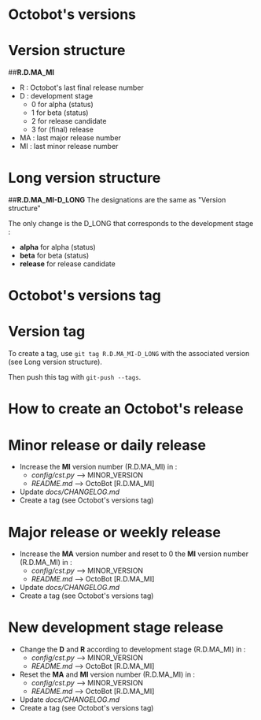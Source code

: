Octobot's versions
====================
# Version structure
##**R.D.MA_MI**
- R : Octobot's last final release number
- D : development stage
    - 0 for alpha (status)
    - 1 for beta (status)
    - 2 for release candidate
    - 3 for (final) release
- MA : last major release number
- MI : last minor release number

# Long version structure
##**R.D.MA_MI-D_LONG**
The designations are the same as "Version structure"

The only change is the D_LONG that corresponds to the development stage :
- **alpha** for alpha (status)
- **beta** for beta (status)
- **release** for release candidate

Octobot's versions tag
====================
# Version tag
To create a tag, use `git tag R.D.MA_MI-D_LONG` with the associated version (see Long version structure).

Then push this tag with `git-push --tags`.

How to create an Octobot's release
====================
# Minor release or daily release
- Increase the **MI** version number (R.D.MA_MI) in :
    - *config/cst.py*   --> MINOR_VERSION
    - *README.md*       --> OctoBot [R.D.MA_MI]
- Update *docs/CHANGELOG.md*
- Create a tag (see Octobot's versions tag)

# Major release or weekly release
- Increase the **MA** version number and reset to 0 the **MI** version number (R.D.MA_MI) in :
    - *config/cst.py*   --> MINOR_VERSION
    - *README.md*       --> OctoBot [R.D.MA_MI]
- Update *docs/CHANGELOG.md*
- Create a tag (see Octobot's versions tag)

# New development stage release
- Change the **D** and **R** according to development stage (R.D.MA_MI) in :
    - *config/cst.py*   --> MINOR_VERSION
    - *README.md*       --> OctoBot [R.D.MA_MI]
- Reset the **MA** and **MI** version number (R.D.MA_MI) in :
    - *config/cst.py*   --> MINOR_VERSION
    - *README.md*       --> OctoBot [R.D.MA_MI]
- Update *docs/CHANGELOG.md*
- Create a tag (see Octobot's versions tag)